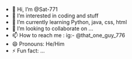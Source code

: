 - 👋 Hi, I’m @Sat-771
- 👀 I’m interested in coding and stuff
- 🌱 I’m currently learning Python, java, css, html
- 💞️ I’m looking to collaborate on ...
- 📫 How to reach me : ig:- @that_one_guy_776
- 😄 Pronouns: He/Him
- ⚡ Fun fact: ...

<!---
Sat-771/Sat-771 is a ✨ special ✨ repository because its `README.md` (this file) appears on your GitHub profile.
You can click the Preview link to take a look at your changes.
--->
